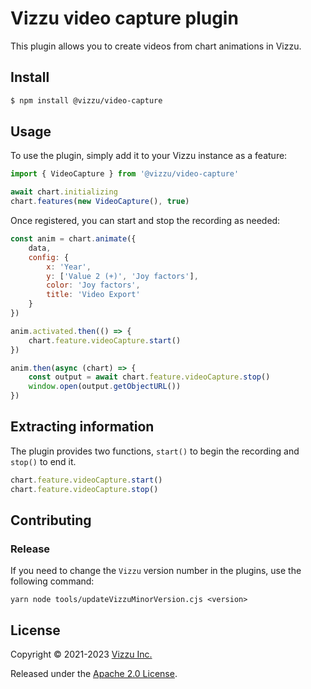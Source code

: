 # Vizzu video capture plugin

This plugin allows you to create videos from chart animations in Vizzu.

## Install

```sh
$ npm install @vizzu/video-capture
```

## Usage

To use the plugin, simply add it to your Vizzu instance as a feature:

```javascript
import { VideoCapture } from '@vizzu/video-capture'

await chart.initializing
chart.features(new VideoCapture(), true)
```

Once registered, you can start and stop the recording as needed:

```javascript
const anim = chart.animate({
	data,
	config: {
		x: 'Year',
		y: ['Value 2 (+)', 'Joy factors'],
		color: 'Joy factors',
		title: 'Video Export'
	}
})

anim.activated.then(() => {
	chart.feature.videoCapture.start()
})

anim.then(async (chart) => {
	const output = await chart.feature.videoCapture.stop()
	window.open(output.getObjectURL())
})
```

## Extracting information

The plugin provides two functions, <code>start()</code> to begin the recording and <code>stop()</code> to end it.

```javascript
chart.feature.videoCapture.start()
chart.feature.videoCapture.stop()
```

## Contributing

### Release

If you need to change the `Vizzu` version number in the plugins, use the following command:

`yarn node tools/updateVizzuMinorVersion.cjs <version>`

## License

Copyright © 2021-2023 [Vizzu Inc.](https://vizzuhq.com)

Released under the
[Apache 2.0 License](https://lib.vizzuhq.com/latest/LICENSE/).
